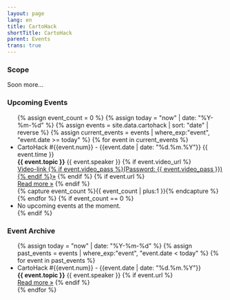 ```yaml
---
layout: page
lang: en
title: CartoHack
shortTitle: CartoHack
parent: Events
trans: true
---
```


### Scope
Soon more...

### Upcoming Events
<ul class="eventlist">
{% assign event_count = 0 %}
{% assign today = "now" | date: "%Y-%m-%d" %}
{% assign events = site.data.cartohack | sort: "date" | reverse %}
{% assign current_events = events | where_exp:"event", "event.date >= today" %}
{% for event in current_events %}
  <li>
    CartoHack #{{event.num}} - {{event.date | date: "%d.%m.%Y"}} {{ event.time }}<br />
    <strong>{{ event.topic }}</strong>
    {{ event.speaker }}
    {% if event.video_url %}<br />
    <a href="{{event.video_url}}" class="btn">Video-link {% if event.video_pass %}(Password: {{ event.video_pass }}) {% endif %}&raquo;</a>
    {% endif %}
    {% if event.url %}<br />
    <a href="{{event.url}}" class="btn">Read more &raquo;</a>
    {% endif %}
  </li>
  {% capture event_count %}{{ event_count | plus:1 }}{% endcapture %}
{% endfor %}
{% if event_count == 0 %}
  <li>No upcoming events at the moment.</li>
{% endif %}
</ul>

### Event Archive
<ul class="eventlist">
{% assign today = "now" | date: "%Y-%m-%d" %}
{% assign past_events = events | where_exp:"event", "event.date < today" %}
{% for event in past_events %}
  <li>
    CartoHack #{{event.num}} - {{event.date | date: "%d.%m.%Y"}}<br />
    <strong>{{ event.topic }}</strong>
    {{ event.speaker }}
    {% if event.url %}<br />
    <a href="{{event.url}}" class="btn">Read more &raquo;</a>
    {% endif %}
  </li>
{% endfor %}
</ul>